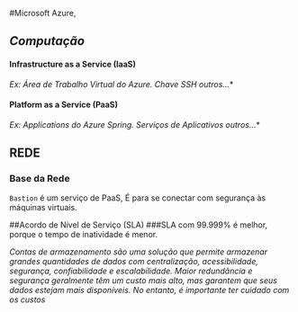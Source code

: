 #Microsoft Azure,

  ## ***Computação***
#### Infrastructure as a Service (IaaS)  
   **Ex: Área de Trabalho Virtual do Azure.*
       Chave SSH outros...**
       
#### Platform as a Service (PaaS)
  **Ex: Applications do Azure Spring.*
       Serviços de Aplicativos outros...**


## REDE  
### Base da Rede 
  `Bastion` é um serviço de PaaS, É para se conectar com segurança às máquinas virtuais. 

##Acordo de Nível de Serviço (SLA)
###SLA com 99.999% é melhor, porque o tempo de inatividade é menor.

*Contas de armazenamento são uma solução que permite armazenar grandes quantidades de dados com centralização, acessibilidade, segurança, confiabilidade e escalabilidade. Maior redundância e segurança geralmente têm um custo mais alto, mas garantem que seus dados estejam mais disponíveis. No entanto, é importante ter cuidado com os custos*   

    





